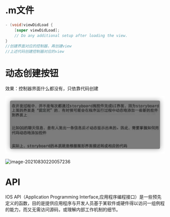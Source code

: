 # .m文件

```objective-c
- (void)viewDidLoad {
    [super viewDidLoad];
    // Do any additional setup after loading the view.
}
//创建界面对应的控制器，再创建view
//上述代码创建控制器对应的view
```

# 动态创建按钮

效果：控制器界面什么都没有，只依靠代码创建

![image-20210830215922753](%E5%8A%A8%E6%80%81%E5%88%9B%E5%BB%BA%E6%8C%89%E9%92%AE.assets/image-20210830215922753.png)

![image-20210830220057236](%E5%8A%A8%E6%80%81%E5%88%9B%E5%BB%BA%E6%8C%89%E9%92%AE.assets/image-20210830220057236.png)

# API

IOS API（Application Programming Interface,应用程序编程接口）是一些预先定义的函数，目的是提供应用程序与开发人员基于某软件或硬件得以访问一组例程的能力，而又无需访问源码，或理解内部工作机制的细节。

